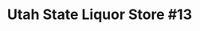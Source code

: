 ---
title: "Utah State Liquor Store #13"
url: /salt-lake-city/utah-state-liquor-store-13/
shop: Spirituosen
---